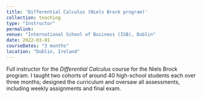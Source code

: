 ```yaml
---
title: 'Differential Calculus (Niels Brock program)'
collection: teaching
type: "Instructor"
permalink: 
venue: "International School of Business (ISB), Dublin"
date: 2022-03-01
courseDates: "3 months"
location: "Dublin, Ireland"
---
```

Full instructor for the <i>Differential Calculus</i> course for the Niels Brock program. I taught two cohorts of around 40 high-school students each over three months; designed the curriculum and oversaw all assessments, including weekly assignments and final exam.
